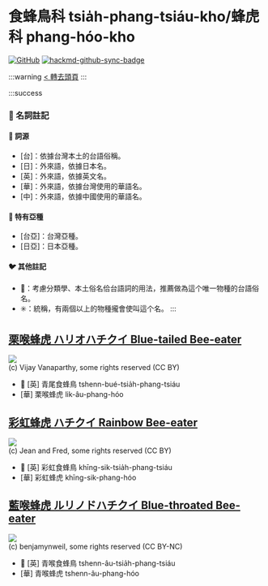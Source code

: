 # 食蜂鳥科 tsia̍h-phang-tsiáu-kho/蜂虎科 phang-hóo-kho

[![GitHub](https://img.shields.io/badge/GitHub-black?logo=github)](https://github.com/siansiansu/tsiau-a-e-mia)
[![hackmd-github-sync-badge](https://hackmd.io/IQWhZ4nmRDSLM-5dqXsAPQ/badge)](https://hackmd.io/IQWhZ4nmRDSLM-5dqXsAPQ)

:::warning
[< 轉去頭頁](https://hackmd.io/@siansiansu/Hy4VzNvha)
:::

:::success
### 📖 名詞註記

#### 📎 詞源

- [台]：依據台灣本土的台語俗稱。
- [日]：外來語，依據日本名。
- [英]：外來語，依據英文名。
- [華]：外來語，依據台灣使用的華語名。
- [中]：外來語，依據中國使用的華語名。

#### 🎏 特有亞種

- [台亞]：台灣亞種。
- [日亞]：日本亞種。

#### 🐦 其他註記

- 🎯：考慮分類學、本土俗名佮台語詞的用法，推薦做為這个唯一物種的台語俗名。
- ✳️：統稱，有兩個以上的物種攏會使叫這个名。
:::

## [栗喉蜂虎 ハリオハチクイ Blue-tailed Bee-eater](https://ebird.org/species/btbeat1)

![](https://inaturalist-open-data.s3.amazonaws.com/photos/41165864/medium.jpg)
<br/>
(c) Vijay Vanaparthy, some rights reserved (CC BY)

- 🎯 [英] 青尾食蜂鳥 tshenn-bué-tsia̍h-phang-tsiáu
- [華] 栗喉蜂虎 lik-âu-phang-hóo

## [彩虹蜂虎 ハチクイ Rainbow Bee-eater](https://ebird.org/species/rabeat1)

![](https://inaturalist-open-data.s3.amazonaws.com/photos/124619342/medium.jpg)
<br/>
(c) Jean and Fred, some rights reserved (CC BY)

- 🎯 [英] 彩虹食蜂鳥 khīng-sik-tsia̍h-phang-tsiáu
- [華] 彩虹蜂虎 khīng-sik-phang-hóo

## [藍喉蜂虎 ルリノドハチクイ Blue-throated Bee-eater](https://ebird.org/species/btbeat2)

![](https://inaturalist-open-data.s3.amazonaws.com/photos/85045627/medium.jpeg)
<br/>
(c) benjamynweil, some rights reserved (CC BY-NC)

- 🎯 [英] 青喉食蜂鳥 tshenn-âu-tsia̍h-phang-tsiáu
- [華] 青喉蜂虎 tshenn-âu-phang-hóo
